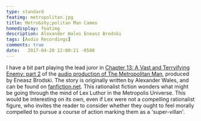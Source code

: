 ```yaml
---
type: standard
featimg: metropolitan.jpg
title: Metro&shy;politan Man Cameo
homedisplay: featimg
description: Alexander Wales Eneasz Brodski
tags: [Audio Recordings]
comments: true
date:   2017-04-20 12:00:21 -0500
---
```


I have a bit part playing the lead juror in [Chapter 13: A Vast and Terryifying Enemy: part 2](http://www.hpmorpodcast.com/wp-content/uploads/episodes/MM_Ep_13.mp3) of the [audio production of The Metropolitan Man](http://www.hpmorpodcast.com/?page_id=1705), produced by Eneasz Brodski. The story is originally written by Alexander Wales, and can be found on [fanfiction.net](https://www.fanfiction.net/s/10360716/1/The-Metropolitan-Man).  This rationalist fiction wonders what might be going through the mind of Lex Luthor in the Metropolis Universe.  This would be interesting on its own, even if Lex were not a compelling rationalist figure, who invites the reader to consider whether they ought to feel morally compelled to pursue a course of action marking them as a 'super-villan'.